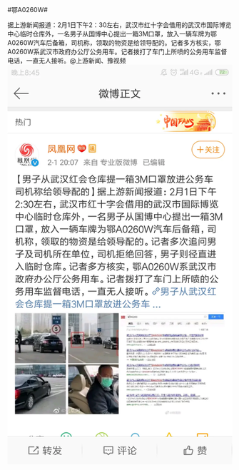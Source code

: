 #鄂A0260W#

据上游新闻报道：2月1日下午2：30左右，武汉市红十字会借用的武汉市国际博览中心临时仓库外，一名男子从国博中心提出一箱3M口罩，放入一辆车牌为鄂A0260W汽车后备箱，司机称，领取的物资是给领导配的。记者多方核实，鄂A0260W系武汉市政府办公厅公务用车。记者拨打了车门上所喷的公务用车监督电话，一直无人接听。@上游新闻、豫视频
![鄂A0260W](p244278244.webp '鄂A0260W')
